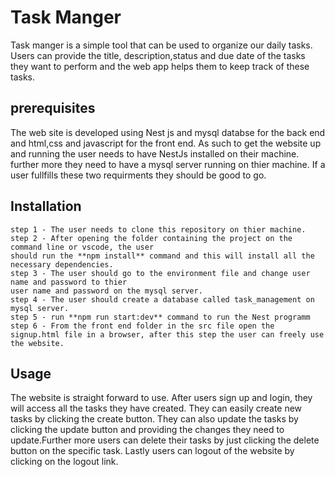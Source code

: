 # **Task Manger**

Task manger is a simple tool that can be used to organize our daily tasks. Users can provide
the title, description,status and due date of the tasks they want to perform and the web app
helps them to keep track of these tasks.

## **prerequisites**
The web site is developed using Nest js and mysql databse for the back end and html,css and javascript for the front end. As such to get the website up and running the user needs to have NestJs installed on their machine. further more they need to have a mysql server running on thier machine. If a user fullfills these two requirments they should be good to go.

## **Installation**
```
step 1 - The user needs to clone this repository on thier machine.
step 2 - After opening the folder containing the project on the command line or vscode, the user
should run the **npm install** command and this will install all the necessary dependencies.
step 3 - The user should go to the environment file and change user name and password to thier
user name and password on the mysql server.
step 4 - The user should create a database called task_management on mysql server.
step 5 - run **npm run start:dev** command to run the Nest programm
step 6 - From the front end folder in the src file open the signup.html file in a browser, after this step the user can freely use the website.

```

## **Usage**
The website is straight forward to use. After users sign up and login, they will access
all the tasks they have created. They can easily create new tasks by clicking the create button. They can also update the tasks by clicking the update button and providing the changes they need to update.Further more users can delete their tasks by just clicking the delete button on the specific task. Lastly users can logout of the website by clicking on the logout link.
